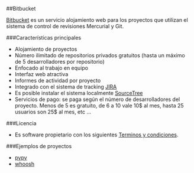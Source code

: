 ##Bitbucket

[Bitbucket](https://bitbucket.org/) es un servicio alojamiento web para los proyectos que utilizan el sistema de control de revisiones Mercurial y Git.

###Características principales
* Alojamiento de proyectos
* Número ilimitado de repositorios privados gratuitos (hasta un máximo de 5 desarrolladores por repositorio)
* Enfocado al trabajo en equipo
* Interfaz web atractiva
* Informes de actividad por proyecto
* Integrado con el sistema de tracking [JIRA](https://www.atlassian.com/software/jira?utm_source=bitbucket&utm_medium=link&utm_campaign=homepage&utm_content=built_for_jira)
* Es posible instalar el sistema localmente [SourceTree](http://sourcetreeapp.com/?utm_source=bitbucket&utm_medium=link&utm_campaign=homepage&utm_content=bitbucket_for_mac_and_windows ) 
* Servicios de pago: se paga según el número de desarrolladores del proyecto. Menos de 5 es gratuito, de 6 a 10 vale 10$ al mes, hasta 25 usuarios son 25$ al mes, etc ...


###Licencia
* Es software propietario con los siguientes [Terminos y condiciones](https://www.atlassian.com/end-user-agreement?utm_source=bitbucket&utm_medium=link&utm_campaign=footer).

###Ejemplos de proyectos
* [pypy](https://bitbucket.org/pypy/pypy/overview)
* [whoosh](https://bitbucket.org/mchaput/whoosh/overview)

